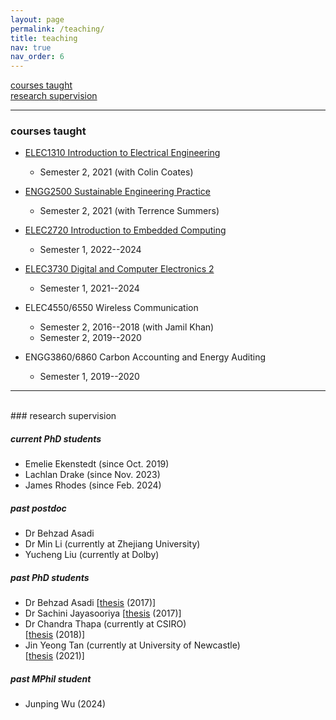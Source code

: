 ```yaml
---
layout: page
permalink: /teaching/
title: teaching
nav: true
nav_order: 6
---
```


[courses taught](#courses-taught)  
[research supervision](#research-supervision)

---

### courses taught

- [ELEC1310 Introduction to Electrical Engineering](https://www.newcastle.edu.au/course/ELEC1310)
  - Semester 2, 2021 (with Colin Coates)
- [ENGG2500 Sustainable Engineering Practice](https://www.newcastle.edu.au/course/ENGG2500)
  - Semester 2, 2021 (with Terrence Summers)
- [ELEC2720 Introduction to Embedded Computing](https://www.newcastle.edu.au/course/ELEC2720)

  - Semester 1, 2022--2024

- [ELEC3730 Digital and Computer Electronics 2](https://www.newcastle.edu.au/course/ELEC3730)
  - Semester 1, 2021--2024
- ELEC4550/6550 Wireless Communication
  - Semester 2, 2016--2018 (with Jamil Khan)
  - Semester 2, 2019--2020
- ENGG3860/6860 Carbon Accounting and Energy Auditing
  - Semester 1, 2019--2020

---

<br>
### research supervision

##### current PhD students

- Emelie Ekenstedt (since Oct. 2019)
- Lachlan Drake (since Nov. 2023)
- James Rhodes (since Feb. 2024)

##### past postdoc

- Dr Behzad Asadi
- Dr Min Li (currently at Zhejiang University)
- Yucheng Liu (currently at Dolby)

##### past PhD students

- Dr Behzad Asadi
  [[thesis](https://nova.newcastle.edu.au/vital/access/manager/Repository/uon:27096) (2017)]
- Dr Sachini Jayasooriya
  [[thesis](https://nova.newcastle.edu.au/vital/access/manager/Repository/uon:29091) (2017)]
- Dr Chandra Thapa (currently at CSIRO)  
  [[thesis](https://hdl.handle.net/1959.13/1388175) (2018)]
- Jin Yeong Tan (currently at University of Newcastle)  
  [[thesis](http://hdl.handle.net/1959.13/1426913) (2021)]

##### past MPhil student

- Junping Wu (2024)
